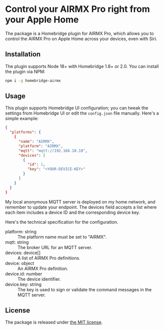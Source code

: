 # Control your AIRMX Pro right from your Apple Home

The package is a Homebridge plugin for AIRMX Pro, which allows you to
control the AIRMX Pro on Apple Home across your devices, even with Siri.

## Installation

The plugin supports Node 18+ with Homebridge 1.8+ or 2.0. You can install
the plugin via NPM:

```bash
npm i -g homebridge-airmx
```

## Usage

This plugin supports Homebridge UI configuration; you can tweak the settings
from Homebridge UI or edit the `config.json` file manually. Here's a simple
example:

```json
{
  "platforms": {
    {
      "name": "AIRMX",
      "platform": "AIRMX",
      "mqtt": "mqtt://192.168.10.10",
      "devices": [
        {
          "id": 1,
          "key": "<YOUR-DEVICE-KEY>"
        }
      ]
    }
  }
}
```

My local anonymous MQTT server is deployed on my home network, and remember
to update your endpoint. The devices field accepts a list where each item
includes a device ID and the corresponding device key.

Here's the technical specification for the configuration.

<dl>
  <dt>platform: string</dt>
  <dd>The platform name must be set to "AIRMX".</dd>

  <dt>mqtt: string</dt>
  <dd>The broker URL for an MQTT server.</dd>

  <dt>devices: device[]</dt>
  <dd>A list of AIRMX Pro definitions.</dd>

  <dt>device: object</dt>
  <dd>An AIRMX Pro definition.</dd>

  <dt>device.id: number</dt>
  <dd>The device identifier.</dd>

  <dt>device.key: string</dt>
  <dd>The key is used to sign or validate the command messages in the MQTT server.</dd>
</dl>

## License

The package is released under [the MIT license](LICENSE).
